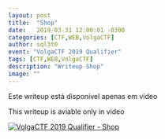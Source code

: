 ```yaml
---
layout: post
title:  "Shop"
date:   2019-03-31 12:00:01 -0300
categories: [CTF,WEB,VolgaCTF]
author: sql3t0
event: "VolgaCTF 2019 Qualifier"
tags: [CTF,WEB,VolgaCTF]
description: "Writeup Shop"
image: ""
---
```


Este writeup está disponível apenas em vídeo

This writeup is aviable only in video

[![VolgaCTF 2019 Qualifier - Shop](https://img.youtube.com/vi/Xx8JoCOnUM0/0.jpg)](https://www.youtube.com/watch?v=Xx8JoCOnUM0&feature=youtu.be "VolgaCTF 2019 Qualifier - Shop")
